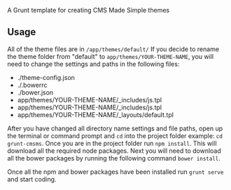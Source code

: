 A Grunt template for creating CMS Made Simple themes

## Usage ##
All of the theme files are in `/app/themes/default/` If you decide to rename the theme folder from  "default" to `app/themes/YOUR-THEME-NAME`, you will need to change the settings and paths in the following files:

- ./theme-config.json
- ./.bowerrc
- ./bower.json
- app/themes/YOUR-THEME-NAME/_includes/js.tpl
- app/themes/YOUR-THEME-NAME/_includes/js.tpl
- app/themes/YOUR-THEME-NAME/_layouts/default.tpl

After you have changed all directory name settings and file paths, open up the terminal or command prompt and  `cd` into the project folder example: `cd grunt-cmsms`. Once you are in the project folder run `npm install`. This will download all the required node packages. Next you will need to download all the bower packages by running the following command `bower install`.

Once all the npm and bower packages have been installed run `grunt serve` and start coding.